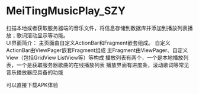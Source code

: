 # MeiTingMusicPlay_SZY
扫描本地或者获取服务器端的音乐文件，将信息存储到数据库并添加到播放列表播放；歌词滚动显示等功能。                                    
UI界面简介：
主页面由自定义ActionBar和Fragment嵌套组成。
自定义ActionBar由ViewPager嵌套Fragment组成
主Fragment由ViewPager、自定义View（包括GridView ListView等）等构成
播放列表有两个，一个是本地播放列表，一个是获取服务器歌曲的在线播放列表
播放界面有进度条，滚动歌词等常见音乐播放器应具备的功能

可以直接下载APK体验
